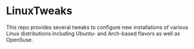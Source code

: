 # LinuxTweaks

This repo provides several tweaks to configure new installations
of various Linux distributions including Ubuntu- and Arch-based flavors as well as OpenSuse.

